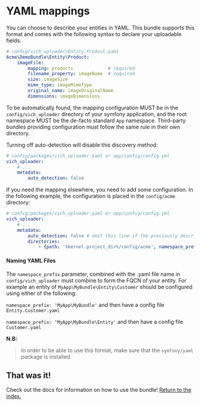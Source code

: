 YAML mappings
=============

You can choose to describe your entities in YAML. This bundle supports this
format and comes with the following syntax to declare your uploadable fields:

```yaml
# config/vich_uploader/Entity.Product.yaml
Acme\DemoBundle\Entity\Product:
    imageFile:
        mapping: products             # required
        filename_property: imageName  # required
        size: imageSize
        mime_type: imageMimeType
        original_name: imageOriginalName
        dimensions: imageDimensions
```

To be automatically found, the mapping configuration MUST be in the `config/vich_uploader` directory 
of your symfony application, and the root namespace MUST be the de-facto standard `App` namespace.
Third-party bundles providing configuration must follow the same rule in their own directory.

Turning off auto-detection will disable this discovery method:

```yaml
# config/packages/vich_uploader.yaml or app/config/config.yml
vich_uploader:
    # ...
    metadata:
        auto_detection: false
```

If you need the mapping elsewhere, you need to add some configuration.
In the following example, the configuration is placed in the `config/acme` directory:

```yaml
# config/packages/vich_uploader.yaml or app/config/config.yml
vich_uploader:
    # ...
    metadata:
        auto_detection: false # omit this line if the previously described auto-discovery is still needed
        directories:
            - {path: '%kernel.project_dir%/config/acme', namespace_prefix: 'Acme'}
```

#### Naming YAML Files

The `namespace_prefix` parameter, combined with the .yaml file name in `config/vich_uploader` must
combine to form the FQCN of your entity. For example an entity of `MyApp\MyBundle\Entity\Customer`
should be configured using either of the following:

`namespace_prefix: 'MyApp\MyBundle'` and then have a config file `Entity.Customer.yaml`

`namespace_prefix: 'MyApp\MyBundle\Entity'` and then have a config file `Customer.yaml`

**N.B:**

> In order to be able to use this format, make sure that the `symfony/yaml`
> package is installed.

## That was it!

Check out the docs for information on how to use the bundle! [Return to the
index.](../index.md)
